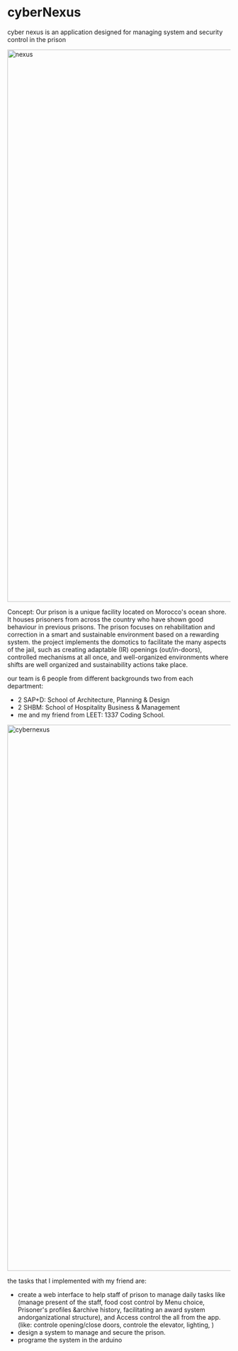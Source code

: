 # cyberNexus
cyber nexus  is an application designed for managing system and security control in the prison

<img width="1244" alt="nexus" src="https://github.com/justr0ma/cyberNexus/assets/112334569/1d793e1f-a6bd-4831-af97-8358f10339d3">


Concept:
Our prison is a unique facility located on Morocco's ocean shore. It houses prisoners from across the country who have shown good behaviour in previous prisons. The prison focuses on rehabilitation and correction in a smart and sustainable environment based on a rewarding system.
the project implements the domotics to facilitate the many aspects of the jail, such as creating adaptable (IR) openings (out/in-doors), controlled mechanisms at all once, and well-organized environments where shifts are well organized and sustainability actions take place.

our team is 6 people from different backgrounds two from each department:
- 2 SAP+D: School of  Architecture, Planning & Design
- 2 SHBM: School of Hospitality Business & Management
- me and my friend from LEET: 1337 Coding School.

<img width="1230" alt="cybernexus" src="https://github.com/justr0ma/cyberNexus/assets/112334569/61c6522c-266d-443b-86cd-61db495c094a">

the tasks that I implemented with my friend are:
- create a web interface to help staff of prison to manage daily tasks like (manage present of the staff, food cost control by Menu choice, Prisoner's profiles &archive history, facilitating an award system andorganizational structure), and Access control the all from the app. (like: controle opening/close doors, controle the elevator, lighting, )
- design a system to manage and secure the prison.
- programe the system in the arduino 
